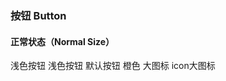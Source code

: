 ### 按钮 Button

#### 正常状态（Normal Size）
<date-selector></date-selector>

<section class="plain-background">
    <kd-button plain primary>浅色按钮</kd-button>
    <kd-button plain basic>浅色按钮</kd-button>
    <kd-button plain circle>默认按钮</kd-button>
    <kd-button plain warn>橙色</kd-button>
    <kd-button plain size='large'>大图标</kd-button>
    <kd-button plain size='large' uploadImage>icon大图标</kd-button>
</section>

<kd-select >
  <kd-option/>
</kd-select>

<kd-textarea></kd-textarea>

